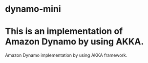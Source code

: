dynamo-mini
===========

This is an implementation of Amazon Dynamo by using AKKA.
=======
Amazon Dynamo implementation by using AKKA framework.
